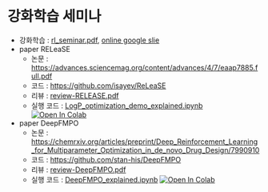 # 강화학습 세미나

- 강화학습 : [rl_seminar.pdf](rl_seminar.pdf), [online google slie](https://docs.google.com/presentation/d/1AaXvWcXePuOCWC7HZdrBPDGaE4Tt3FmS_xv86tlRGn8/edit?usp=sharing)
- paper RELeaSE
    - 논문 : https://advances.sciencemag.org/content/advances/4/7/eaap7885.full.pdf
    - 코드 : https://github.com/isayev/ReLeaSE
    - 리뷰 : [review-RELEASE.pdf](review-RELEASE.pdf)
    - 실행 코드 : [LogP_optimization_demo_explained.ipynb](LogP_optimization_demo_explained.ipynb) [![Open In Colab](https://colab.research.google.com/assets/colab-badge.svg)](https://colab.research.google.com/github/dhrim/RL_for_drug_design_2020/blob/master/LogP_optimization_demo_explained.ipynb)
- paper DeepFMPO
    - 논문 : https://chemrxiv.org/articles/preprint/Deep_Reinforcement_Learning_for_Multiparameter_Optimization_in_de_novo_Drug_Design/7990910
    - 코드 : https://github.com/stan-his/DeepFMPO
    - 리뷰 : [review-DeepFMPO.pdf](review-DeepFMPO.pdf)
    - 실행 코드 : [DeepFMPO_explained.ipynb](DeepFMPO_explained.ipynb) [![Open In Colab](https://colab.research.google.com/assets/colab-badge.svg)](https://colab.research.google.com/github/dhrim/RL_for_drug_design_2020/blob/master/DeepFMPO_explained.ipynb)